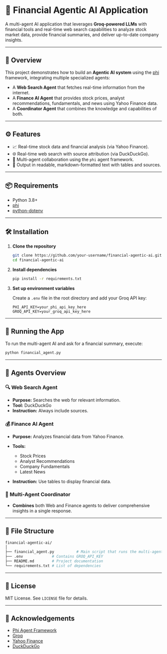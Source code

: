 # 💼 Financial Agentic AI Application

A multi-agent AI application that leverages **Groq-powered LLMs** with financial tools and real-time web search capabilities to analyze stock market data, provide financial summaries, and deliver up-to-date company insights.

---

## 🧠 Overview

This project demonstrates how to build an **Agentic AI system** using the [phi](https://pypi.org/project/phi-agent/) framework, integrating multiple specialized agents:

* A **Web Search Agent** that fetches real-time information from the internet.
* A **Finance AI Agent** that provides stock prices, analyst recommendations, fundamentals, and news using Yahoo Finance data.
* A **Coordinator Agent** that combines the knowledge and capabilities of both.

---

## ⚙️ Features

* 📈 Real-time stock data and financial analysis (via Yahoo Finance).
* 🌐 Real-time web search with source attribution (via DuckDuckGo).
* 🤖 Multi-agent collaboration using the `phi` agent framework.
* 🧾 Output in readable, markdown-formatted text with tables and sources.

---

## 📦 Requirements

* Python 3.8+
* [phi](https://pypi.org/project/phi-agent/)
* [python-dotenv](https://pypi.org/project/python-dotenv/)

---

## 🛠️ Installation

1. **Clone the repository**

   ```bash
   git clone https://github.com/your-username/financial-agentic-ai.git
   cd financial-agentic-ai
   ```

2. **Install dependencies**

   ```bash
   pip install -r requirements.txt
   ```

3. **Set up environment variables**

   Create a `.env` file in the root directory and add your Groq API key:

   ```
   PHI_API_KEY=your_phi_api_key_here
   GROQ_API_KEY=your_groq_api_key_here
   ```

---

## 🚀 Running the App

To run the multi-agent AI and ask for a financial summary, execute:

```python
python financial_agent.py
```



---

## 🧩 Agents Overview

### 🔍 Web Search Agent

* **Purpose:** Searches the web for relevant information.
* **Tool:** DuckDuckGo
* **Instruction:** Always include sources.

### 💰 Finance AI Agent

* **Purpose:** Analyzes financial data from Yahoo Finance.
* **Tools:**

  * Stock Prices
  * Analyst Recommendations
  * Company Fundamentals
  * Latest News
* **Instruction:** Use tables to display financial data.

### 🧠 Multi-Agent Coordinator

* **Combines** both Web and Finance agents to deliver comprehensive insights in a single response.

---

## 📁 File Structure

```bash
financial-agentic-ai/
│
├── financial_agent.py          # Main script that runs the multi-agent system
├── .env             # Contains GROQ_API_KEY
├── README.md        # Project documentation
└── requirements.txt # List of dependencies
```

---

## 📜 License

MIT License. See `LICENSE` file for details.

---

## 🙌 Acknowledgements

* [Phi Agent Framework](https://github.com/Prompt-Engineering/phi)
* [Groq](https://groq.com/)
* [Yahoo Finance](https://finance.yahoo.com/)
* [DuckDuckGo](https://duckduckgo.com/)


